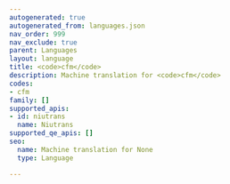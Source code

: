 ```yaml
---
autogenerated: true
autogenerated_from: languages.json
nav_order: 999
nav_exclude: true
parent: Languages
layout: language
title: <code>cfm</code>
description: Machine translation for <code>cfm</code>
codes:
- cfm
family: []
supported_apis:
- id: niutrans
  name: Niutrans
supported_qe_apis: []
seo:
  name: Machine translation for None
  type: Language

---
```


